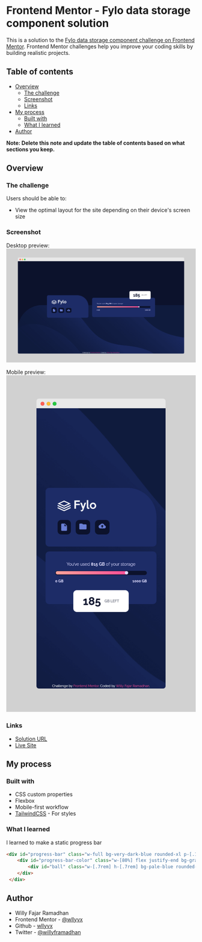 # Frontend Mentor - Fylo data storage component solution

This is a solution to the [Fylo data storage component challenge on Frontend Mentor](https://www.frontendmentor.io/challenges/fylo-data-storage-component-1dZPRbV5n). Frontend Mentor challenges help you improve your coding skills by building realistic projects. 

## Table of contents

- [Overview](#overview)
  - [The challenge](#the-challenge)
  - [Screenshot](#screenshot)
  - [Links](#links)
- [My process](#my-process)
  - [Built with](#built-with)
  - [What I learned](#what-i-learned)
- [Author](#author)

**Note: Delete this note and update the table of contents based on what sections you keep.**

## Overview

### The challenge

Users should be able to:

- View the optimal layout for the site depending on their device's screen size

### Screenshot
Desktop preview:
![](./screenshots/desktop.png)

Mobile preview:
![](./screenshots/mobile.png)

### Links

- [Solution URL](https://github.com/wllyvx/frontendmentor-fylo-data-storage)
- [Live Site](https://wllyvx.github.io/frontendmentor-fylo-data-storage/)

## My process

### Built with

- CSS custom properties
- Flexbox
- Mobile-first workflow
- [TailwindCSS](https://tailwindcss.com) - For styles

### What I learned

I learned to make a static progress bar

```html
<div id="progress-bar" class="w-full bg-very-dark-blue rounded-xl p-[.1rem]">
    <div id="progress-bar-color" class="w-[80%] flex justify-end bg-gradient-to-r from-grad-start to-grad-end rounded-xl">
        <div id="ball" class="w-[.7rem] h-[.7rem] bg-pale-blue rounded-full"></div>
    </div>
 </div>
```

## Author

- Willy Fajar Ramadhan
- Frontend Mentor - [@wllyvx](https://www.frontendmentor.io/profile/wllyvx)
- Github - [wllyvx](https://github.com/wllyvx)
- Twitter - [@willyframadhan](https://www.twitter.com/willyframadhan)
